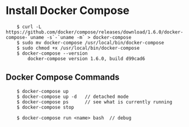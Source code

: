 
# Install Docker Compose

		$ curl -L https://github.com/docker/compose/releases/download/1.6.0/docker-compose-`uname -s`-`uname -m` > docker-compose
		$ sudo mv docker-compose /usr/local/bin/docker-compose
		$ sudo chmod +x /usr/local/bin/docker-compose
		$ docker-compose --version
			docker-compose version 1.6.0, build d99cad6

## Docker Compose Commands		
	
		$ docker-compose up 
		$ docker-compose up -d   // detached mode
		$ docker-compose ps      // see what is currently running
		$ docker-compose stop
		
		$ docker-compose run <name> bash  // debug
 